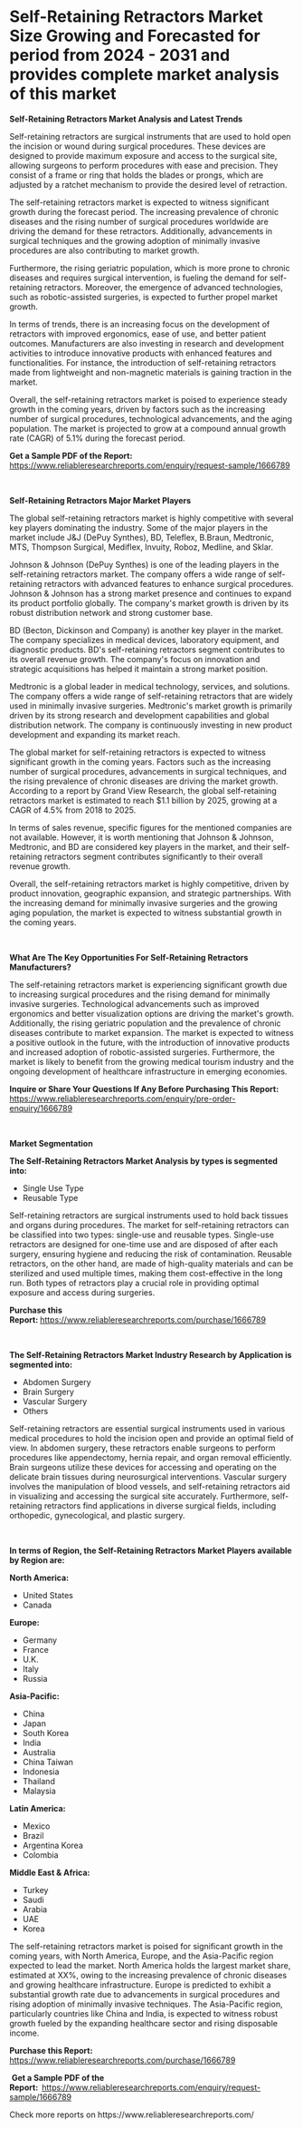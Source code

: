 <p><h1>Self-Retaining Retractors Market Size Growing and Forecasted for period from 2024 - 2031 and provides complete market analysis of this market</h1></p><p><strong>Self-Retaining Retractors Market Analysis and Latest Trends</strong></p>
<p><p>Self-retaining retractors are surgical instruments that are used to hold open the incision or wound during surgical procedures. These devices are designed to provide maximum exposure and access to the surgical site, allowing surgeons to perform procedures with ease and precision. They consist of a frame or ring that holds the blades or prongs, which are adjusted by a ratchet mechanism to provide the desired level of retraction.</p><p>The self-retaining retractors market is expected to witness significant growth during the forecast period. The increasing prevalence of chronic diseases and the rising number of surgical procedures worldwide are driving the demand for these retractors. Additionally, advancements in surgical techniques and the growing adoption of minimally invasive procedures are also contributing to market growth.</p><p>Furthermore, the rising geriatric population, which is more prone to chronic diseases and requires surgical intervention, is fueling the demand for self-retaining retractors. Moreover, the emergence of advanced technologies, such as robotic-assisted surgeries, is expected to further propel market growth.</p><p>In terms of trends, there is an increasing focus on the development of retractors with improved ergonomics, ease of use, and better patient outcomes. Manufacturers are also investing in research and development activities to introduce innovative products with enhanced features and functionalities. For instance, the introduction of self-retaining retractors made from lightweight and non-magnetic materials is gaining traction in the market.</p><p>Overall, the self-retaining retractors market is poised to experience steady growth in the coming years, driven by factors such as the increasing number of surgical procedures, technological advancements, and the aging population. The market is projected to grow at a compound annual growth rate (CAGR) of 5.1% during the forecast period.</p></p>
<p><strong>Get a Sample PDF of the Report:&nbsp;</strong> <a href="https://www.reliableresearchreports.com/enquiry/request-sample/1666789">https://www.reliableresearchreports.com/enquiry/request-sample/1666789</a></p>
<p>&nbsp;</p>
<p><strong>Self-Retaining Retractors Major Market Players</strong></p>
<p><p>The global self-retaining retractors market is highly competitive with several key players dominating the industry. Some of the major players in the market include J&J (DePuy Synthes), BD, Teleflex, B.Braun, Medtronic, MTS, Thompson Surgical, Mediflex, Invuity, Roboz, Medline, and Sklar.</p><p>Johnson & Johnson (DePuy Synthes) is one of the leading players in the self-retaining retractors market. The company offers a wide range of self-retaining retractors with advanced features to enhance surgical procedures. Johnson & Johnson has a strong market presence and continues to expand its product portfolio globally. The company's market growth is driven by its robust distribution network and strong customer base.</p><p>BD (Becton, Dickinson and Company) is another key player in the market. The company specializes in medical devices, laboratory equipment, and diagnostic products. BD's self-retaining retractors segment contributes to its overall revenue growth. The company's focus on innovation and strategic acquisitions has helped it maintain a strong market position.</p><p>Medtronic is a global leader in medical technology, services, and solutions. The company offers a wide range of self-retaining retractors that are widely used in minimally invasive surgeries. Medtronic's market growth is primarily driven by its strong research and development capabilities and global distribution network. The company is continuously investing in new product development and expanding its market reach.</p><p>The global market for self-retaining retractors is expected to witness significant growth in the coming years. Factors such as the increasing number of surgical procedures, advancements in surgical techniques, and the rising prevalence of chronic diseases are driving the market growth. According to a report by Grand View Research, the global self-retaining retractors market is estimated to reach $1.1 billion by 2025, growing at a CAGR of 4.5% from 2018 to 2025.</p><p>In terms of sales revenue, specific figures for the mentioned companies are not available. However, it is worth mentioning that Johnson & Johnson, Medtronic, and BD are considered key players in the market, and their self-retaining retractors segment contributes significantly to their overall revenue growth.</p><p>Overall, the self-retaining retractors market is highly competitive, driven by product innovation, geographic expansion, and strategic partnerships. With the increasing demand for minimally invasive surgeries and the growing aging population, the market is expected to witness substantial growth in the coming years.</p></p>
<p>&nbsp;</p>
<p><strong>What Are The Key Opportunities For Self-Retaining Retractors Manufacturers?</strong></p>
<p><p>The self-retaining retractors market is experiencing significant growth due to increasing surgical procedures and the rising demand for minimally invasive surgeries. Technological advancements such as improved ergonomics and better visualization options are driving the market's growth. Additionally, the rising geriatric population and the prevalence of chronic diseases contribute to market expansion. The market is expected to witness a positive outlook in the future, with the introduction of innovative products and increased adoption of robotic-assisted surgeries. Furthermore, the market is likely to benefit from the growing medical tourism industry and the ongoing development of healthcare infrastructure in emerging economies.</p></p>
<p><strong>Inquire or Share Your Questions If Any Before Purchasing This Report:</strong> <a href="https://www.reliableresearchreports.com/enquiry/pre-order-enquiry/1666789">https://www.reliableresearchreports.com/enquiry/pre-order-enquiry/1666789</a></p>
<p>&nbsp;</p>
<p><strong>Market Segmentation</strong></p>
<p><strong>The Self-Retaining Retractors Market Analysis by types is segmented into:</strong></p>
<p><ul><li>Single Use Type</li><li>Reusable Type</li></ul></p>
<p><p>Self-retaining retractors are surgical instruments used to hold back tissues and organs during procedures. The market for self-retaining retractors can be classified into two types: single-use and reusable types. Single-use retractors are designed for one-time use and are disposed of after each surgery, ensuring hygiene and reducing the risk of contamination. Reusable retractors, on the other hand, are made of high-quality materials and can be sterilized and used multiple times, making them cost-effective in the long run. Both types of retractors play a crucial role in providing optimal exposure and access during surgeries.</p></p>
<p><strong>Purchase this Report:&nbsp;</strong><a href="https://www.reliableresearchreports.com/purchase/1666789">https://www.reliableresearchreports.com/purchase/1666789</a></p>
<p>&nbsp;</p>
<p><strong>The Self-Retaining Retractors Market Industry Research by Application is segmented into:</strong></p>
<p><ul><li>Abdomen Surgery</li><li>Brain Surgery</li><li>Vascular Surgery</li><li>Others</li></ul></p>
<p><p>Self-retaining retractors are essential surgical instruments used in various medical procedures to hold the incision open and provide an optimal field of view. In abdomen surgery, these retractors enable surgeons to perform procedures like appendectomy, hernia repair, and organ removal efficiently. Brain surgeons utilize these devices for accessing and operating on the delicate brain tissues during neurosurgical interventions. Vascular surgery involves the manipulation of blood vessels, and self-retaining retractors aid in visualizing and accessing the surgical site accurately. Furthermore, self-retaining retractors find applications in diverse surgical fields, including orthopedic, gynecological, and plastic surgery.</p></p>
<p>&nbsp;</p>
<p><strong>In terms of Region, the Self-Retaining Retractors Market Players available by Region are:</strong></p>
<p>
    <p> <strong> North America: </strong>
        <ul>
            <li>United States</li>
            <li>Canada</li>
        </ul>
        </p> 
    <p> <strong> Europe: </strong>
        <ul>
            <li>Germany</li>
            <li>France</li>
            <li>U.K.</li>
            <li>Italy</li>
            <li>Russia</li>
        </ul>
        </p> 
    <p> <strong> Asia-Pacific: </strong>
        <ul>
            <li>China</li>
            <li>Japan</li>
            <li>South Korea</li>
            <li>India</li>
            <li>Australia</li>
            <li>China Taiwan</li>
            <li>Indonesia</li>
            <li>Thailand</li>
            <li>Malaysia</li>
        </ul>
        </p> 
    <p> <strong> Latin America: </strong>
        <ul>
            <li>Mexico</li>
            <li>Brazil</li>
            <li>Argentina Korea</li>
            <li>Colombia</li>
        </ul>
        </p> 
    <p> <strong> Middle East & Africa: </strong>
        <ul>
            <li>Turkey</li>
            <li>Saudi</li>
            <li>Arabia</li>
            <li>UAE</li>
            <li>Korea</li>
        </ul>
    </p>
    </p>
<p><p>The self-retaining retractors market is poised for significant growth in the coming years, with North America, Europe, and the Asia-Pacific region expected to lead the market. North America holds the largest market share, estimated at XX%, owing to the increasing prevalence of chronic diseases and growing healthcare infrastructure. Europe is predicted to exhibit a substantial growth rate due to advancements in surgical procedures and rising adoption of minimally invasive techniques. The Asia-Pacific region, particularly countries like China and India, is expected to witness robust growth fueled by the expanding healthcare sector and rising disposable income.</p></p>
<p><strong>Purchase this Report: </strong><a href="https://www.reliableresearchreports.com/purchase/1666789">https://www.reliableresearchreports.com/purchase/1666789</a></p>
<p>&nbsp;<strong>Get a Sample PDF of the Report:&nbsp;&nbsp;</strong><a href="https://www.reliableresearchreports.com/enquiry/request-sample/1666789">https://www.reliableresearchreports.com/enquiry/request-sample/1666789</a></p>
<p><strong></strong></p>
<p>Check more reports on https://www.reliableresearchreports.com/</p>